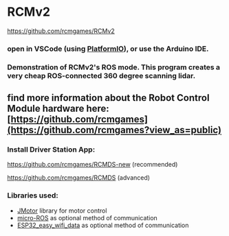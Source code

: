 # RCMv2
https://github.com/rcmgames/RCMv2
### open in VSCode (using [PlatformIO](https://platformio.org/platformio-ide)), or use the Arduino IDE.

### Demonstration of RCMv2's ROS mode. This program creates a very cheap ROS-connected 360 degree scanning lidar.

## find more information about the Robot Control Module hardware here: [https://github.com/rcmgames](https://github.com/rcmgames?view_as=public)

### Install Driver Station App:

https://github.com/rcmgames/RCMDS-new (recommended)

https://github.com/rcmgames/RCMDS (advanced)

### Libraries used:
* [JMotor](https://github.com/joshua-8/JMotor) library for motor control
* [micro-ROS](https://micro.ros.org/) as optional method of communication
* [ESP32_easy_wifi_data](https://github.com/joshua-8/ESP32_easy_wifi_data) as optional method of communication
